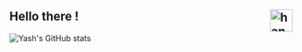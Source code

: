 ## Hello there ! <img alt="handwavegif" src="https://user-images.githubusercontent.com/39513876/112366216-8cfe7400-8cfe-11eb-8116-7d3dbae20e97.gif" width='40' align="right"/>
![Yash's GitHub stats](https://github-readme-stats.vercel.app/api?username=conqryash007&show_icons=true&theme=radical)
